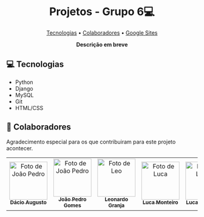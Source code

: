 <h1 align="center" style="font-weight: bold;">Projetos - Grupo 6💻</h1>

<p align="center">
 <a href="#tech">Tecnologias</a> • 
 <a href="#colab">Colaboradores</a> •
 <a href="https://sites.google.com/d/15IcJs4e7vlrp8Ps8z03koREoM7PrZ-3h/p/1zr67In-LOZaGX0enF4LqhuruqwAHVQDz/edit">Google Sites</a> 
 
</p>

<p align="center">
    <b>Descrição em breve</b>
</p>

<h2 id="technologies">💻 Tecnologias</h2>

- Python
- Django
- MySQL
- Git
- HTML/CSS

<h2 id="colab">🤝 Colaboradores</h2>

Agradecimento especial para os que contribuiram para este projeto acontecer.

<table>
  <tr>
    <td align="center">
      <a href="#">
        <img src="https://github.com/user-attachments/assets/f0d4048a-922a-4ce2-9343-24d604825f45" width="100px;" alt="Foto de João Pedro"/><br>
        <sub>
          <b>Dácio Augusto</b>
        </sub>
      </a>
    </td>
    <td align="center">
      <a href="#">
        <img src="https://github.com/user-attachments/assets/14cdaefb-7f40-49a9-8d6f-26b3857fed92" width="100px;" alt="Foto de João Pedro"/><br>
        <sub>
          <b>João Pedro Gomes</b>
        </sub>
      </a>
    </td>
    <td align="center">
      <a href="#">
        <img src="https://github.com/user-attachments/assets/0262565e-a188-47a6-aaf2-9586205fbfc8" width="100px;" alt="Foto de Leo"/><br>
        <sub>
          <b>Leonardo Granja</b>
        </sub>
      </a>
    </td>
    <td align="center">
      <a href="#">
        <img src="https://github.com/user-attachments/assets/4c560164-49bd-4093-b63d-be1a0691437b" width="100px;" alt="Foto de Luca"/><br>
        <sub>
          <b>Luca Monteiro</b>
        </sub>
      </a>
    </td>
    <td align="center">
      <a href="#">
        <img src="https://github.com/user-attachments/assets/e3763f87-1db5-48d5-8271-a22b94d4259e" width="100px;" alt="Foto de Lucas"/><br>
        <sub>
          <b>Lucas Barcelar</b>
        </sub>
      </a>
    </td>
    <td align="center">
      <a href="#">
        <img src="https://github.com/user-attachments/assets/23751a4b-fb08-4098-883c-37fdef49af20" width="100px;" alt="Foto do Tiago"/><br>
        <sub>
          <b>Tiago Monteiro</b>
        </sub>
      </a>
    </td>
    <td align="center">
      <a href="#">
        <img src="https://github.com/user-attachments/assets/00023a53-7479-4150-ae30-8a6ae17737ed" width="100px;" alt="Foto de Tómas"/><br>
        <sub>
          <b>Tomás Brandão</b>
        </sub>
      </a>
    </td>
    <td align="center">
      <a href="#">
        <img src="https://github.com/user-attachments/assets/a9410220-2828-4fd9-8304-dc3e968e68c6" width="100px;" alt="Foto de Thiago"/><br>
        <sub>
          <b>Thiago Pinto</b>
        </sub>
      </a>
    </td>
  </tr>
</table>
